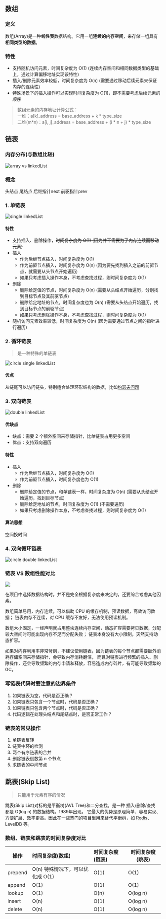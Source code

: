 ## 数组

### 定义
数组(Array)是一种**线性表**数据结构。它用一组**连续的内存空间**，来存储一组具有**相同类型的数据**。

### 特性
- 支持随机访问元素，时间复杂度为 O(1) (连续内存空间和相同数据类型的基础上，通过计算偏移地址实现该特性)
- 插入/删除元素效率较低，时间复杂度为 O(n) (需要通过移动后续元素来保证内存的连续性)
- 特殊场景下的插入操作可以实现时间复杂度为 O(1)，即不需要考虑后续元素的顺序

> 数组元素的内存地址计算公式：<br/>
> 一维：a[k]_address = base_address + k * type_size<br/>
> 二维(m*n)：a[i, j]_address = base_address + (i * n + j) * type_size



## 链表

### 内存分布(与数组比较)
![array vs linkedList](assets/array_linkedList-compare.jpg)

### 概念
头结点
尾结点
后继指针next
前驱指针prev

### 1. 单链表
![single linkedList](assets/single-linkedList.jpg)

#### 特性
- 支持插入、删除操作，<del>时间复杂度为 O(1) (因为并不需要为了内存连续而移动元素)</del>
- 插入
  - 作为后继节点插入，时间复杂度为 O(1)
  - 作为前驱节点插入，时间复杂度为 O(n) (因为要先找到插入之前的前驱节点，就需要从头节点开始遍历)
  - 如果只考虑插入操作本身，不考虑查找过程，则时间复杂度为 O(1)
- 删除
  - 删除给定值的节点，时间复杂度为 O(n) (需要从头结点开始遍历，分别找到目标节点及其前驱节点)
  - 删除给定地址的节点，时间复杂度也为 O(n) (需要从头结点开始遍历，找到目标节点的前驱节点)
  - 如果只考虑删除操作本身，不考虑查找过程，则时间复杂度为 O(1)
- 随机访问元素效率较低，时间复杂度为 O(n) (因为需要通过节点之间的指针进行遍历)

### 2. 循环链表
> 是一种特殊的单链表

![circle single linkedList](assets/circle_single_linkedList.jpg)

#### 优点
从链尾可以访问链头，特别适合处理环形结构的数据，比如[约瑟夫问题](https://zh.wikipedia.org/wiki/%E7%BA%A6%E7%91%9F%E5%A4%AB%E6%96%AF%E9%97%AE%E9%A2%98)

### 3. 双向链表
![double linkedList](assets/double_linkedList.jpg)

#### 优缺点
- 缺点：需要 2 个额外空间来存储指针，比单链表占用更多空间
- 优点：支持双向遍历

#### 特性
- 插入
  - 作为后继节点插入，时间复杂度为 O(1)
  - 作为前驱节点插入，时间复杂度也为 O(1)
- 删除
  - 删除给定值的节点，和单链表一样，时间复杂度为 O(n) (需要从头结点开始遍历，找到目标节点)
  - 删除给定地址的节点，时间复杂度为 O(1) (不需要遍历)
  - 如果只考虑删除操作本身，不考虑查找过程，则时间复杂度为 O(1)

#### 算法思想
空间换时间

### 4. 双向循环链表
![circle double linkedList](assets/circle_double_linkedList.jpg)

### 链表 VS 数组性能对比
![](assets/array_vs_linkedList.jpg)


在项目中选择数据结构时，并不是完全根据复杂度来决定的，还要综合考虑其他因素。

数组简单易用，内存连续，可以借助 CPU 的缓存机制，预读数据，高效访问数据；
链表内存不连续，对 CPU 缓存不友好，无法使用预读机制。

数组大小固定，一经声明就占用整块连续内存空间，动态扩容需要拷贝数据，分配较大空间时可能出现内存不足而分配失败；
链表本身没有大小限制，天然支持动态扩容。

如果对内存利用率非常苛刻，不建议使用链表，因为链表的每个节点都需要额外消耗存储空间来存储指针，会导致内存消耗翻倍，
而且对链表进行频繁的插入、删除操作，还会导致频繁的内存申请和释放，容易造成内存碎片，有可能导致频繁的 GC。


### 写链表代码时要注意的边界条件
1. 如果链表为空，代码是否正确？
2. 如果链表只包含一个节点时，代码是否正确？
3. 如果链表只包含两个节点时，代码是否正确？
4. 代码逻辑在处理头结点和尾结点时，是否正常工作？

### 链表的常见操作
1. 单链表反转
2. 链表中环的检测
3. 两个有序链表的合并
4. 删除链表倒数第 n 个节点
5. 求链表的中间节点


## 跳表(Skip List)

> 只能用于元素有序的情况

跳表(Skip List)对标的是平衡树(AVL Tree)和二分查找，是一种 插入/删除/查找 都是 O(log n) 的数据结构。1989年出现。
它最大的优势是原理简单、容易实现、方便扩展、效率更高。因此在一些热门的项目里用来替代平衡树，如 Redis、LevelDB 等。


### 数组、链表和跳表的时间复杂度对比

| 操作 | 时间复杂度(数组) | 时间复杂度(链表) | 时间复杂度(跳表) |
| --- | :--- | :--- | --- |
| prepend | O(n) 特殊情况下，可以优化成 O(1) | O(1) | O(1) | 
| append | O(1) | O(1) | O(1) |
| lookup | O(1) | O(n) | O(log n) |
| insert | O(n) | O(1) | O(log n) |
| delete | O(n) | O(1) | O(log n) |


